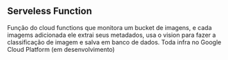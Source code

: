 ## Serveless Function
Função do cloud functions que monitora um bucket de imagens, e cada imagems adicionada ele extrai seus metadados, usa o vision para fazer a classificação de imagem e salva em banco de dados. Toda infra no Google Cloud Platform (em desenvolvimento)
